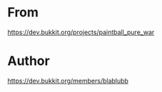# From

https://dev.bukkit.org/projects/paintball_pure_war

# Author

https://dev.bukkit.org/members/blablubb

